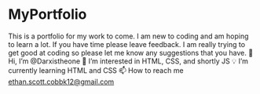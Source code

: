 # MyPortfolio
This is a portfolio for my work to come. I am new to coding and am hoping to learn a lot. If you have time please leave feedback. I am really trying to get good at coding so please let me know any suggestions that you have.
👋 Hi, I’m @Darxistheone
👀 I’m interested in HTML, CSS, and shortly JS
💡 I’m currently learning HTML and CSS
📫 How to reach me ethan.scott.cobbk12@gmail.com
